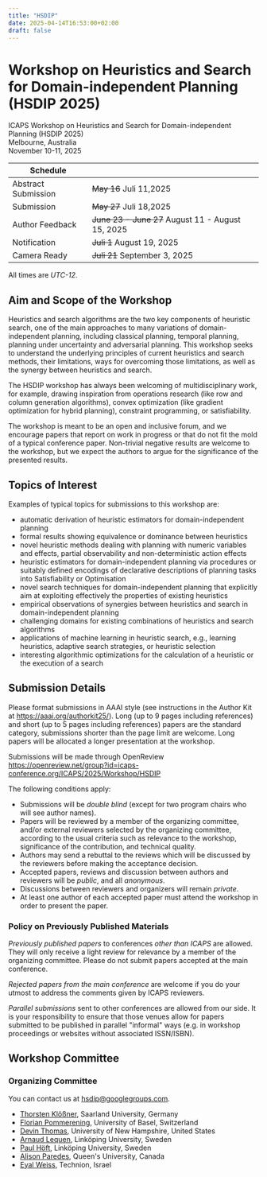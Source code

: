 ```yaml
---
title: "HSDIP"
date: 2025-04-14T16:53:00+02:00
draft: false
---
```


# Workshop on Heuristics and Search for Domain-independent Planning (HSDIP 2025)

ICAPS Workshop on Heuristics and Search for Domain-independent Planning (HSDIP 2025) \
Melbourne, Australia \
November 10-11, 2025

| Schedule            |          |
|---------------------|----------|
| Abstract Submission | ~~May 16~~ Juli 11,2025 |
| Submission          | ~~May 27~~ Juli 18,2025 |
| Author Feedback     | ~~June 23 - June 27~~ August 11 - August 15, 2025  |
| Notification        | ~~Juli 1~~ August 19, 2025|
| Camera Ready        | ~~Juli 21~~ September 3, 2025 |
All times are _UTC-12_.

## Aim and Scope of the Workshop

Heuristics and search algorithms are the two key components of heuristic search, one of the main approaches to many variations of domain-independent planning, including classical planning, temporal planning, planning under uncertainty and adversarial planning. This workshop seeks to understand the underlying principles of current heuristics and search methods, their limitations, ways for overcoming those limitations, as well as the synergy between heuristics and search.

The HSDIP workshop has always been welcoming of multidisciplinary work, for example, drawing inspiration from operations research (like row and column generation algorithms), convex optimization (like gradient optimization for hybrid planning), constraint programming, or satisfiability.

The workshop is meant to be an open and inclusive forum, and we encourage papers that report on work in progress or that do not fit the mold of a typical conference paper. Non-trivial negative results are welcome to the workshop, but we expect the authors to argue for the significance of the presented results.

## Topics of Interest

Examples of typical topics for submissions to this workshop are:

- automatic derivation of heuristic estimators for domain-independent planning
- formal results showing equivalence or dominance between heuristics
- novel heuristic methods dealing with planning with numeric variables
  and effects, partial observability and non-deterministic action effects
- heuristic estimators for domain-independent planning via procedures or
  suitably defined encodings of declarative descriptions of planning tasks into
  Satisfiability or Optimisation
- novel search techniques for domain-independent planning that explicitly aim at
  exploiting effectively the properties of existing heuristics
- empirical observations of synergies between heuristics and search in
  domain-independent planning
- challenging domains for existing combinations of heuristics and search
  algorithms
- applications of machine learning in heuristic search, e.g., learning heuristics,
  adaptive search strategies, or heuristic selection
- interesting algorithmic optimizations for the calculation of a
  heuristic or the execution of a search

## Submission Details

Please format submissions in AAAI style (see instructions in the Author Kit at https://aaai.org/authorkit25/). Long (up to 9 pages including references) and short (up to 5 pages including references) papers are the standard category, submissions shorter than the page limit are welcome. Long papers will be allocated a longer presentation at the workshop.

Submissions will be made through OpenReview
https://openreview.net/group?id=icaps-conference.org/ICAPS/2025/Workshop/HSDIP


The following conditions apply:

- Submissions will be *double blind* (except for two program chairs who will see author names).
- Papers will be reviewed by a member of the organizing committee, and/or external reviewers selected by the organizing committee, according to the usual criteria such as relevance to the workshop, significance of the contribution, and technical quality.
- Authors may send a rebuttal to the reviews which will be discussed by the reviewers before making the acceptance decision.
- Accepted papers, reviews and discussion between authors and reviewers will be *public*, and all *anonymous*.
- Discussions between reviewers and organizers will remain *private*.
- At least one author of each accepted paper must attend the workshop in order to present the paper.

### Policy on Previously Published Materials

*Previously published papers* to conferences *other than ICAPS* are allowed. They will only receive a light review for relevance by a member of the organizing committee. Please do not submit papers accepted at the main conference.

*Rejected papers from the main conference* are welcome if you do your utmost to address the comments given by ICAPS reviewers.

*Parallel submissions* sent to other conferences are allowed from our side. It is your responsibility to ensure that those venues allow for papers submitted to be published in parallel "informal" ways (e.g. in workshop proceedings or websites without associated ISSN/ISBN).

## Workshop Committee

### Organizing Committee
You can contact us at [hsdip@googlegroups.com](mailto:hsdip@googlegroups.com).

- [Thorsten Klößner](https://fai.cs.uni-saarland.de/kloessner/index.html), Saarland University, Germany
- [Florian Pommerening](https://ai.dmi.unibas.ch/people/pommeren/), University of Basel, Switzerland
- [Devin Thomas](https://dwthomas.github.io/), University of New Hampshire, United States
- [Arnaud Lequen](https://mrlab.ai/arnaud-lequen/), Linköping University, Sweden
- [Paul Höft](https://mrlab.ai/paul-hoft/), Linköping University, Sweden
- [Alison Paredes](https://mulab.ai/member/alison.paredes/), Queen's University, Canada
- [Eyal Weiss](https://sites.google.com/view/eyal-weiss), Technion, Israel
